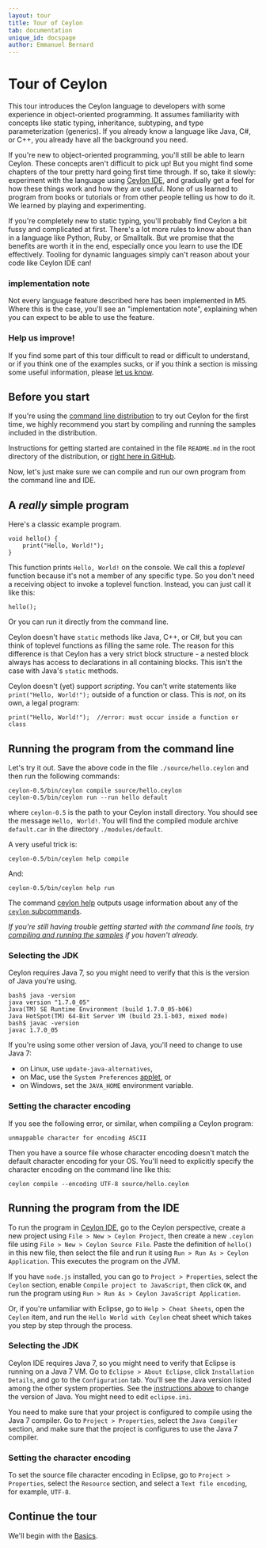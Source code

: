 ```yaml
---
layout: tour
title: Tour of Ceylon
tab: documentation
unique_id: docspage
author: Emmanuel Bernard
---
```




# Tour of Ceylon

This tour introduces the Ceylon language to developers with
some experience in object-oriented programming. It assumes
familiarity with concepts like static typing, inheritance, 
subtyping, and type parameterization (generics). If you 
already know a language like Java, C#, or C++, you already
have all the background you need.

If you're new to object-oriented programming, you'll still
be able to learn Ceylon. These concepts aren't difficult to
pick up! But you might find some chapters of the tour pretty
hard going first time through. If so, take it slowly: 
experiment with the language using [Ceylon IDE](../ide), and 
gradually get a feel for how these things work and how they 
are useful. None of us learned to program from books or 
tutorials or from other people telling us how to do it. We 
learned by playing and experimenting.

If you're completely new to static typing, you'll probably
find Ceylon a bit fussy and complicated at first. There's a
lot more rules to know about than in a language like Python,
Ruby, or Smalltalk. But we promise that the benefits are worth 
it in the end, especially once you learn to use the IDE 
effectively. Tooling for dynamic languages simply can't reason
about your code like Ceylon IDE can! 

### implementation note <!-- m5 -->

Not every language feature described here has been implemented 
in M5. Where this is the case, you'll see an "implementation note", 
explaining when you can expect to be able to use the feature.

### Help us improve!

If you find some part of this tour difficult to read or difficult 
to understand, or if you think one of the examples sucks, or if 
you think a section is missing some useful information, please
[let us know](/community).

## Before you start

If you're using the [command line distribution](/download) to
try out Ceylon for the first time, we highly recommend you 
start by compiling and running the samples included in the
distribution.

Instructions for getting started are contained in the file
`README.md` in the root directory of the distribution, or
[right here in GitHub][ceylon-dist readme].

[ceylon-dist readme]: https://github.com/ceylon/ceylon-dist/blob/master/README.md 

Now, let's just make sure we can compile and run our own program 
from the command line and IDE.

## A _really_ simple program

Here's a classic example program.

<!-- id: hello -->
<!-- try-post:
    hello();
-->
    void hello() {
        print("Hello, World!");
    }

This function prints `Hello, World!` on the console. We call this a _toplevel_ 
function because it's not a member of any specific type. So you don't need a 
receiving object to invoke a toplevel function. Instead, you can just call it 
like this:

<!-- try:
    void hello() {
        print("Hello, World!");
    }
    hello();
-->
<!-- cat-id: hello -->
<!-- cat: void m() { -->
    hello();
<!-- cat: } -->

Or you can run it directly from the command line.

Ceylon doesn't have `static` methods like Java, C++, or C#, but you can think 
of toplevel functions as filling the same role. The reason for this difference
is that Ceylon has a very strict block structure - a nested block always has 
access to declarations in all containing blocks. This isn't the case with 
Java's `static` methods.

Ceylon doesn't (yet) support _scripting_. You can't write statements like 
`print("Hello, World!");` outside of a function or class. This is _not_, on
its own, a legal program:

<!-- try: -->
    print("Hello, World!");  //error: must occur inside a function or class


## Running the program from the command line

Let's try it out. Save the above code in the file `./source/hello.ceylon` 
and then run the following commands:

<!-- lang: bash -->
    ceylon-0.5/bin/ceylon compile source/hello.ceylon
    ceylon-0.5/bin/ceylon run --run hello default

where `ceylon-0.5` is the path to your Ceylon install directory. You should
see the message `Hello, World!`. You will find the compiled module archive 
`default.car` in the directory `./modules/default`.

A very useful trick is:

<!-- lang: bash -->
    ceylon-0.5/bin/ceylon help compile

And:

<!-- lang: bash -->
    ceylon-0.5/bin/ceylon help run

The command
[ceylon help](../../reference/tool/ceylon/subcommands/ceylon-help.html) 
outputs usage information about any of the 
[`ceylon` subcommands](../../reference/tool/ceylon/subcommands/index.html).

*If you're still having trouble getting started with the command line tools, 
try [compiling and running the samples](#before_you_start) if you haven't 
already.*

### Selecting the JDK

Ceylon requires Java 7, so you might need to verify that this is the version
of Java you're using.

<!-- lang: bash -->
    bash$ java -version
    java version "1.7.0_05"
    Java(TM) SE Runtime Environment (build 1.7.0_05-b06)
    Java HotSpot(TM) 64-Bit Server VM (build 23.1-b03, mixed mode)
    bash$ javac -version
    javac 1.7.0_05

If you're using some other version of Java, you'll need to change to use 
Java 7:

- on Linux, use `update-java-alternatives`,
- on Mac, use the `System Preferences` 
  [applet](http://www.java.com/en/download/help/mac_controlpanel.xml), or
- on Windows, set the `JAVA_HOME` environment variable.

### Setting the character encoding

If you see the following error, or similar, when compiling a Ceylon program:

<!-- lang: none -->
    unmappable character for encoding ASCII

Then you have a source file whose character encoding doesn't match the default
character encoding for your OS. You'll need to explicitly specify the character
encoding on the command line like this:

<!-- lang: bash -->
    ceylon compile --encoding UTF-8 source/hello.ceylon

## Running the program from the IDE

To run the program in [Ceylon IDE](#{page.doc_root}/ide), go to the Ceylon 
perspective, create a new project using `File > New > Ceylon Project`, then 
create a new `.ceylon` file using `File > New > Ceylon Source File`. Paste 
the definition of `hello()` in this new file, then select the file and run 
it using `Run > Run As > Ceylon Application`. This executes the program on 
the JVM.

If you have `node.js` installed, you can go to `Project > Properties`, select 
the `Ceylon` section, enable `Compile project to JavaScript`, then click `OK`, 
and run the program using `Run > Run As > Ceylon JavaScript Application`.

Or, if you're unfamiliar with Eclipse, go to `Help > Cheat Sheets`, open the 
`Ceylon` item, and run the `Hello World with Ceylon` cheat sheet which takes 
you step by step through the process.

### Selecting the JDK

Ceylon IDE requires Java 7, so you might need to verify that Eclipse is running 
on a Java 7 VM. Go to `Eclipse > About Eclipse`, click `Installation Details`,
and go to the `Configuration` tab. You'll see the Java version listed among the 
other system properties. See the [instructions above](#selecting_the_jdk) to
change the version of Java. You might need to edit `eclipse.ini`.

You need to make sure that your project is configured to compile using the Java 
7 compiler. Go to `Project > Properties`, select the `Java Compiler` section,
and make sure that the project is configures to use the Java 7 compiler.

### Setting the character encoding

To set the source file character encoding in Eclipse, go to 
`Project > Properties`, select the `Resource` section, and select a
`Text file encoding`, for example, `UTF-8`.

## Continue the tour

We'll begin with the [Basics](basics). 

<!--
## Tour legs:

1. [Basics](basics)
1. [Classes](classes)
1. [Attributes and variables, control structures](attributes-control-structures)
1. [Inheritance, refinement, and interfaces](inheritance)
1. [Anonymous and member classes](anonymous-member-classes)
1. [Sequences](sequences)
1. [Types](types)
1. [Generics](generics)
1. [Packages and modules](modules)
1. [Functions](functions)
1. [Sequenced parameters and named arguments](named-arguments)
1. [Comprehensions](comprehensions)
1. [Language module](language-module)
1. [Initialization](initialization)
1. [Annotations](annotations)
1. [Interceptors](interceptors)
-->